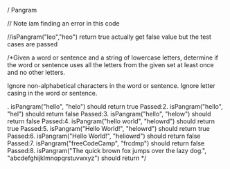 / Pangram 

// Note iam finding an error in this code  

//isPangram("leo","heo") return true  actually get false value but the test cases are passed 

/*Given a word or sentence and a string of lowercase letters, determine if the word or sentence uses all the letters from the given set at least once and no other letters.

Ignore non-alphabetical characters in the word or sentence.
Ignore letter casing in the word or sentence.

. isPangram("hello", "helo") should return true
Passed:2. isPangram("hello", "hel") should return false
Passed:3. isPangram("hello", "helow") should return false
Passed:4. isPangram("hello world", "helowrd") should return true
Passed:5. isPangram("Hello World!", "helowrd") should return true
Passed:6. isPangram("Hello World!", "heliowrd") should return false
Passed:7. isPangram("freeCodeCamp", "frcdmp") should return false
Passed:8. isPangram("The quick brown fox jumps over the lazy dog.", "abcdefghijklmnopqrstuvwxyz") should return */
